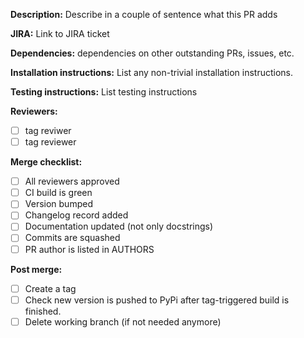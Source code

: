 **Description:** Describe in a couple of sentence what this PR adds

**JIRA:** Link to JIRA ticket

**Dependencies:** dependencies on other outstanding PRs, issues, etc. 

**Installation instructions:** List any non-trivial installation 
instructions.

**Testing instructions:** List testing instructions

**Reviewers:**
- [ ] tag reviwer 
- [ ] tag reviewer 

**Merge checklist:**
- [ ] All reviewers approved
- [ ] CI build is green
- [ ] Version bumped
- [ ] Changelog record added
- [ ] Documentation updated (not only docstrings)
- [ ] Commits are squashed
- [ ] PR author is listed in AUTHORS

**Post merge:**
- [ ] Create a tag
- [ ] Check new version is pushed to PyPi after tag-triggered build is 
      finished.
- [ ] Delete working branch (if not needed anymore)
